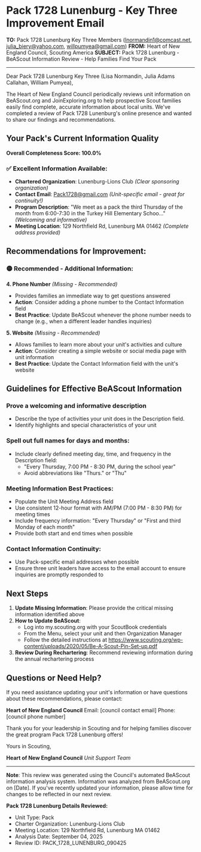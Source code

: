 # Pack 1728 Lunenburg - Key Three Improvement Email

**TO:** Pack 1728 Lunenburg Key Three Members (lnormandin1@comcast.net, julia_biery@yahoo.com, willpumyea@gmail.com)
**FROM:** Heart of New England Council, Scouting America
**SUBJECT:** Pack 1728 Lunenburg - BeAScout Information Review - Help Families Find Your Pack

---

Dear Pack 1728 Lunenburg Key Three (Lisa Normandin, Julia Adams Callahan, William  Pumyea),

The Heart of New England Council periodically reviews unit information on BeAScout.org and JoinExploring.org to help prospective Scout families easily find complete, accurate information about local units. We've completed a review of Pack 1728 Lunenburg's online presence and wanted to share our findings and recommendations.

## Your Pack's Current Information Quality

**Overall Completeness Score: 100.0%**

### ✅ **Excellent Information Available:**
- **Chartered Organization**: Lunenburg-Lions Club *(Clear sponsoring organization)*
- **Contact Email**: Pack1728@gmail.com *(Unit-specific email - great for continuity!)*
- **Program Description**: "We meet as a pack the third Thursday of the month from 6:00-7:30 in the Turkey Hill Elementary Schoo..." *(Welcoming and informative)*
- **Meeting Location**: 129 Northfield Rd, Lunenburg MA 01462 *(Complete address provided)*

## Recommendations for Improvement:

### 🟡 **Recommended - Additional Information:**

**4. Phone Number** *(Missing - Recommended)*
- Provides families an immediate way to get questions answered
- **Action**: Consider adding a phone number to the Contact Information field
- **Best Practice**: Update BeAScout whenever the phone number needs to change (e.g., when a different leader handles inquiries)

**5. Website** *(Missing - Recommended)*
- Allows families to learn more about your unit's activities and culture
- **Action**: Consider creating a simple website or social media page with unit information
- **Best Practice**: Update the Contact Information field with the unit's website

## Guidelines for Effective BeAScout Information

### **Prove a welcoming and informative description**
- Describe the type of activities your unit does in the Description field.
- Identify highlights and special characteristics of your unit

### **Spell out full names for days and months:**
- Include clearly defined meeting day, time, and frequency in the Description field:
  - "Every Thursday, 7:00 PM - 8:30 PM, during the school year"
  - Avoid abbreviations like "Thurs." or "Thu"

### **Meeting Information Best Practices:**
- Populate the Unit Meeting Address field
- Use consistent 12-hour format with AM/PM (7:00 PM - 8:30 PM) for meeting times
- Include frequency information: "Every Thursday" or "First and third Monday of each month"
- Provide both start and end times when possible

### **Contact Information Continuity:**
- Use Pack-specific email addresses when possible
- Ensure three unit leaders have access to the email account to ensure inquiries are promptly responded to

## Next Steps

1. **Update Missing Information**: Please provide the critical missing information identified above
2. **How to Update BeAScout**: 
   - Log into my.scouting.org with your ScoutBook credentials
   - From the Menu, select your unit and then Organization Manager
   - Follow the detailed instructions at
     https://www.scouting.org/wp-content/uploads/2020/05/Be-A-Scout-Pin-Set-up.pdf
3. **Review During Rechartering**: Recommend reviewing information during the annual rechartering process

## Questions or Need Help?

If you need assistance updating your unit's information or have questions about these recommendations, please contact:

**Heart of New England Council**
Email: [council contact email]
Phone: [council phone number]

Thank you for your leadership in Scouting and for helping families discover the great program Pack 1728 Lunenburg offers!

Yours in Scouting,

**Heart of New England Council**
*Unit Support Team*

---

**Note**: This review was generated using the Council's automated BeAScout information analysis system. Information was analyzed from BeAScout.org on [Date]. If you've recently updated your information, please allow time for changes to be reflected in our next review.

**Pack 1728 Lunenburg Details Reviewed:**
- Unit Type: Pack
- Charter Organization: Lunenburg-Lions Club
- Meeting Location: 129 Northfield Rd, Lunenburg MA 01462
- Analysis Date: September 04, 2025
- Review ID: PACK_1728_LUNENBURG_090425